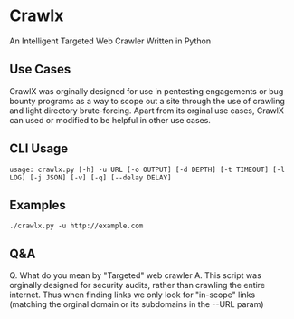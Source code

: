 # Crawlx
An Intelligent Targeted Web Crawler Written in Python

## Use Cases
CrawlX was orginally designed for use in pentesting engagements or bug bounty programs as a way to scope out a site through the use of crawling and light directory brute-forcing. Apart from its orginal use cases, CrawlX can used or modified to be helpful in other use cases.

## CLI Usage
`usage: crawlx.py [-h] -u URL [-o OUTPUT] [-d DEPTH] [-t TIMEOUT] [-l LOG] [-j JSON] [-v] [-q] [--delay DELAY]`

## Examples
`./crawlx.py -u http://example.com`

## Q&A
Q. What do you mean by "Targeted" web crawler
A. This script was orginally designed for security audits, rather than crawling the entire internet. Thus when finding links we only look for "in-scope" links (matching the orginal domain or its subdomains in the --URL param)
